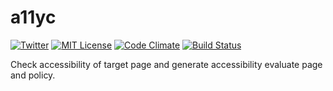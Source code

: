 # a11yc
[![Twitter](https://img.shields.io/twitter/url/https/github.com/jidaikobo-shibata/a11yc.svg?style=social)](https://twitter.com/intent/tweet?text=:&url=%5Bobject%20Object%5D)
[![MIT License](http://img.shields.io/badge/license-MIT-blue.svg?style=flat)](LICENSE)
[![Code Climate](https://codeclimate.com/github/jidaikobo-shibata/a11yc/badges/gpa.svg)](https://codeclimate.com/github/jidaikobo-shibata/a11yc)
[![Build Status](https://travis-ci.org/jidaikobo-shibata/a11yc.svg?branch=master)](https://travis-ci.org/jidaikobo-shibata/a11yc)

Check accessibility of target page and generate accessibility evaluate page and policy.
